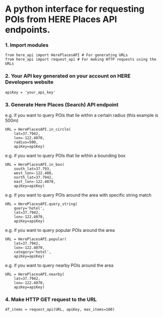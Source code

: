 # A python interface for requesting POIs from HERE Places API endpoints.

### 1. Import modules
```
from here_api import HerePlacesAPI # For generating URLs
from here_api import request_api # For making HTTP requests using the URLs
```

### 2. Your API key generated on your account on HERE Developers website
```
apiKey = 'your_api_key'
```

### 3. Generate Here Places (Search) API endpoint
e.g. if you want to query POIs that lie within a certain radius (this example is 500m)
```
URL = HerePlacesAPI.in_circle(
    lat=37.7942,
    lon=-122.4070,
    radius=500,
    apiKey=apiKey)
```
e.g. if you want to query POIs that lie within a bounding box
```
URL = HerePlacesAPI.in_box(
    south_lat=37.793,
    west_lon=-122.408,
    north_lat=37.7942,
    east_lon=-122.4070,
    apiKey=apiKey)
```
e.g. if you want to query POIs around the area with specific string match
```
URL = HerePlacesAPI.query_string(
    query='hotel',
    lat=37.7942,
    lon=-122.4070,
    apiKey=apiKey)
```
e.g. if you want to query popular POIs around the area
```
URL = HerePlacesAPI.popular(
    lat=37.7942,
    lon=-122.4070,
    category='hotel',
    apiKey=apiKey)
```
e.g. if you want to query nearby POIs around the area
```
URL = HerePlacesAPI.nearby(
    lat=37.7942,
    lon=-122.4070,
    apiKey=apiKey)
```
### 4. Make HTTP GET request to the URL
```
df_items = request_api(URL, apiKey, max_items=100)
```
